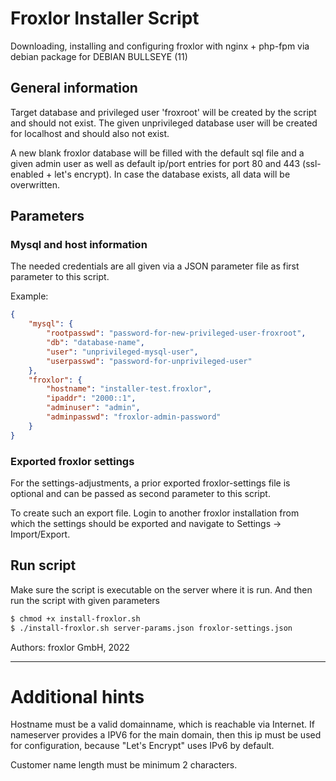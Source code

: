 # Froxlor Installer Script

Downloading, installing and configuring froxlor with nginx + php-fpm via debian package for DEBIAN BULLSEYE (11)

## General information

Target database and privileged user 'froxroot' will be created by the script and should not exist.
The given unprivileged database user will be created for localhost and should also not exist.

A new blank froxlor database will be filled with the default sql file and a given
admin user as well as default ip/port entries for port 80 and 443 (ssl-enabled + let's encrypt).
In case the database exists, all data will be overwritten.

## Parameters

### Mysql and host information

The needed credentials are all given via a JSON parameter file as first parameter to this script.

Example:
```json
{
	"mysql": {
		"rootpasswd": "password-for-new-privileged-user-froxroot",
		"db": "database-name",
		"user": "unprivileged-mysql-user",
		"userpasswd": "password-for-unprivileged-user"
	},
	"froxlor": {
		"hostname": "installer-test.froxlor",
		"ipaddr": "2000::1",
		"adminuser": "admin",
		"adminpasswd": "froxlor-admin-password"
	}
}
```

### Exported froxlor settings

For the settings-adjustments, a prior exported froxlor-settings file is optional and can be passed as 
second parameter to this script.

To create such an export file. Login to another froxlor installation from which the settings should be exported
and navigate to Settings -> Import/Export.

## Run script

Make sure the script is executable on the server where it is run. And then run the script with given parameters

```bash
$ chmod +x install-froxlor.sh
$ ./install-froxlor.sh server-params.json froxlor-settings.json
```

Authors: froxlor GmbH, 2022

---
# Additional hints

Hostname must be a valid domainname, which is reachable via Internet.
If nameserver provides a IPV6 for the main domain, then this ip must be used for configuration, because "Let's Encrypt" uses IPv6 by default.

Customer name length must be minimum 2 characters.
